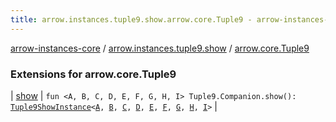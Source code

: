 ```yaml
---
title: arrow.instances.tuple9.show.arrow.core.Tuple9 - arrow-instances-core
---
```


[arrow-instances-core](../../index.html) / [arrow.instances.tuple9.show](../index.html) / [arrow.core.Tuple9](./index.html)

### Extensions for arrow.core.Tuple9

| [show](show.html) | `fun <A, B, C, D, E, F, G, H, I> Tuple9.Companion.show(): `[`Tuple9ShowInstance`](../../arrow.instances/-tuple9-show-instance/index.html)`<`[`A`](show.html#A)`, `[`B`](show.html#B)`, `[`C`](show.html#C)`, `[`D`](show.html#D)`, `[`E`](show.html#E)`, `[`F`](show.html#F)`, `[`G`](show.html#G)`, `[`H`](show.html#H)`, `[`I`](show.html#I)`>` |


